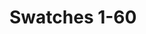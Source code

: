 # Swatches 1-60

<div><figure><img src="../.gitbook/assets/1 (2).png" alt=""><figcaption></figcaption></figure> <figure><img src="../.gitbook/assets/2 (2).png" alt=""><figcaption></figcaption></figure> <figure><img src="../.gitbook/assets/3 (2).png" alt=""><figcaption></figcaption></figure> <figure><img src="../.gitbook/assets/4 (2).png" alt=""><figcaption></figcaption></figure> <figure><img src="../.gitbook/assets/5 (2).png" alt=""><figcaption></figcaption></figure> <figure><img src="../.gitbook/assets/6 (2).png" alt=""><figcaption></figcaption></figure></div>

<div><figure><img src="../.gitbook/assets/7 (2).png" alt=""><figcaption></figcaption></figure> <figure><img src="../.gitbook/assets/8 (2).png" alt=""><figcaption></figcaption></figure> <figure><img src="../.gitbook/assets/9 (2).png" alt=""><figcaption></figcaption></figure> <figure><img src="../.gitbook/assets/10 (2).png" alt=""><figcaption></figcaption></figure> <figure><img src="../.gitbook/assets/11 (2).png" alt=""><figcaption></figcaption></figure> <figure><img src="../.gitbook/assets/12 (2).png" alt=""><figcaption></figcaption></figure></div>

<div><figure><img src="../.gitbook/assets/13 (2).png" alt=""><figcaption></figcaption></figure> <figure><img src="../.gitbook/assets/14 (2).png" alt=""><figcaption></figcaption></figure> <figure><img src="../.gitbook/assets/15 (2).png" alt=""><figcaption></figcaption></figure> <figure><img src="../.gitbook/assets/16 (2).png" alt=""><figcaption></figcaption></figure> <figure><img src="../.gitbook/assets/17 (2).png" alt=""><figcaption></figcaption></figure> <figure><img src="../.gitbook/assets/18 (2).png" alt=""><figcaption></figcaption></figure></div>

<div><figure><img src="../.gitbook/assets/19 (1).png" alt=""><figcaption></figcaption></figure> <figure><img src="../.gitbook/assets/20 (1).png" alt=""><figcaption></figcaption></figure> <figure><img src="../.gitbook/assets/21 (1).png" alt=""><figcaption></figcaption></figure> <figure><img src="../.gitbook/assets/22 (1).png" alt=""><figcaption></figcaption></figure> <figure><img src="../.gitbook/assets/23 (1).png" alt=""><figcaption></figcaption></figure> <figure><img src="../.gitbook/assets/24 (1).png" alt=""><figcaption></figcaption></figure></div>

<div><figure><img src="../.gitbook/assets/25 (1).png" alt=""><figcaption></figcaption></figure> <figure><img src="../.gitbook/assets/26.png" alt=""><figcaption></figcaption></figure> <figure><img src="../.gitbook/assets/27.png" alt=""><figcaption></figcaption></figure> <figure><img src="../.gitbook/assets/28.png" alt=""><figcaption></figcaption></figure> <figure><img src="../.gitbook/assets/29.png" alt=""><figcaption></figcaption></figure> <figure><img src="../.gitbook/assets/30.png" alt=""><figcaption></figcaption></figure></div>

<div><figure><img src="../.gitbook/assets/31.png" alt=""><figcaption></figcaption></figure> <figure><img src="../.gitbook/assets/32.png" alt=""><figcaption></figcaption></figure> <figure><img src="../.gitbook/assets/33.png" alt=""><figcaption></figcaption></figure> <figure><img src="../.gitbook/assets/34.png" alt=""><figcaption></figcaption></figure> <figure><img src="../.gitbook/assets/35.png" alt=""><figcaption></figcaption></figure> <figure><img src="../.gitbook/assets/36.png" alt=""><figcaption></figcaption></figure></div>

<div><figure><img src="../.gitbook/assets/37.png" alt=""><figcaption></figcaption></figure> <figure><img src="../.gitbook/assets/38.png" alt=""><figcaption></figcaption></figure> <figure><img src="../.gitbook/assets/39.png" alt=""><figcaption></figcaption></figure> <figure><img src="../.gitbook/assets/40.png" alt=""><figcaption></figcaption></figure> <figure><img src="../.gitbook/assets/41.png" alt=""><figcaption></figcaption></figure> <figure><img src="../.gitbook/assets/42.png" alt=""><figcaption></figcaption></figure></div>

<div><figure><img src="../.gitbook/assets/43.png" alt=""><figcaption></figcaption></figure> <figure><img src="../.gitbook/assets/44.png" alt=""><figcaption></figcaption></figure> <figure><img src="../.gitbook/assets/45.png" alt=""><figcaption></figcaption></figure> <figure><img src="../.gitbook/assets/46.png" alt=""><figcaption></figcaption></figure> <figure><img src="../.gitbook/assets/47.png" alt=""><figcaption></figcaption></figure> <figure><img src="../.gitbook/assets/48.png" alt=""><figcaption></figcaption></figure></div>

<div><figure><img src="../.gitbook/assets/49.png" alt=""><figcaption></figcaption></figure> <figure><img src="../.gitbook/assets/50.png" alt=""><figcaption></figcaption></figure> <figure><img src="../.gitbook/assets/51.png" alt=""><figcaption></figcaption></figure> <figure><img src="../.gitbook/assets/52.png" alt=""><figcaption></figcaption></figure> <figure><img src="../.gitbook/assets/53.png" alt=""><figcaption></figcaption></figure> <figure><img src="../.gitbook/assets/54.png" alt=""><figcaption></figcaption></figure></div>

<div><figure><img src="../.gitbook/assets/55.png" alt=""><figcaption></figcaption></figure> <figure><img src="../.gitbook/assets/56.png" alt=""><figcaption></figcaption></figure> <figure><img src="../.gitbook/assets/57.png" alt=""><figcaption></figcaption></figure> <figure><img src="../.gitbook/assets/58.png" alt=""><figcaption></figcaption></figure> <figure><img src="../.gitbook/assets/59.png" alt=""><figcaption></figcaption></figure> <figure><img src="../.gitbook/assets/60.png" alt=""><figcaption></figcaption></figure></div>

